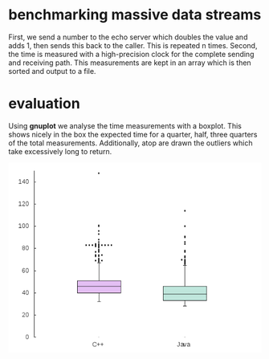 
# benchmarking massive data streams

First, we send a number to the echo server which doubles the value and adds 1,
then sends this back to the caller. This is repeated n times.
Second, the time is measured with a high-precision clock for the complete
sending and receiving path. This measurements are kept in an array which is then
sorted and output to a file.

# evaluation

Using **gnuplot** we analyse the time measurements with a boxplot.
This shows nicely in the box the expected time for a quarter, half, three quarters of the
total measurements. Additionally, atop are drawn the outliers which take
excessively long to return.

![benchmark where Java beats C++](demo01.png)


